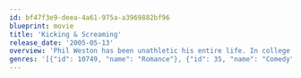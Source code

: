 ```yaml
---
id: bf47f3e9-deea-4a61-975a-a3969882bf96
blueprint: movie
title: 'Kicking & Screaming'
release_date: '2005-05-13'
overview: 'Phil Weston has been unathletic his entire life. In college he failed at every sport that he tried out for. It looks like his 10-year old son, Sam, is following in his footsteps. But with becoming the coach of The Soccers, an already successful soccer team, everything changes.'
genres: '[{"id": 10749, "name": "Romance"}, {"id": 35, "name": "Comedy"}, {"id": 10751, "name": "Family"}]'
---
```

